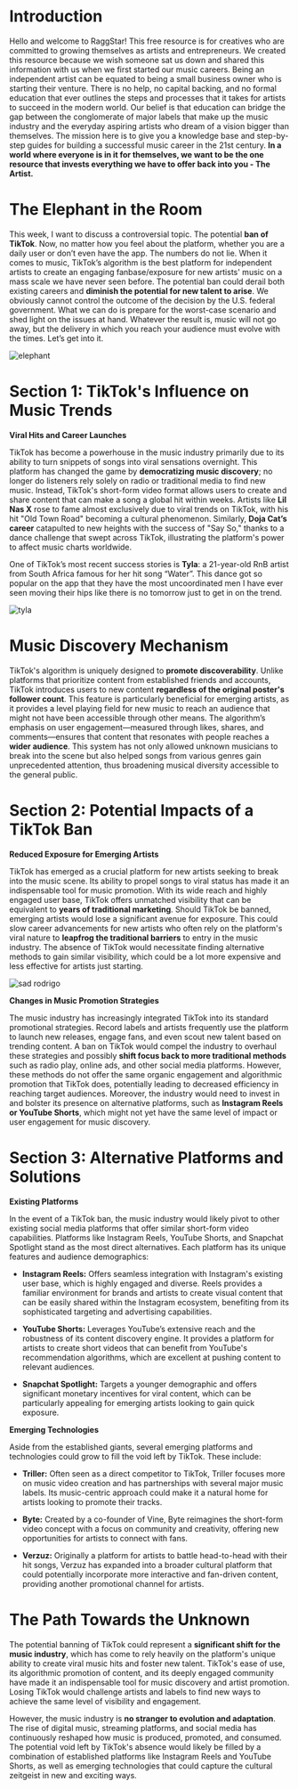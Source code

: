 <script lang='ts'>
  import BlogPageTemplate from '$lib/components/blog/BlogPageTemplate.svelte';
  import type { BlogCardProps } from '$lib/managers/BlogManager';
  import { ASSETS_PATH } from '$lib/managers/BlogManager';
  import { orderedBlogPosts } from '$lib/managers/BlogManager';
  import { page } from '$app/stores';

  const blogPostInfo: BlogCardProps = orderedBlogPosts.find((post) => post.slug === $page.route.id?.split('/')[3]);
  const assetsUrl = `${ASSETS_PATH}/${blogPostInfo.image}`;

  const gif1 = `${assetsUrl}/gif1.gif`;
  const gif2 = `${assetsUrl}/gif2.gif`;
  const gif3 = `${assetsUrl}/gif3.gif`;
</script>

<BlogPageTemplate
  title={blogPostInfo.title}
  subtitle={blogPostInfo.subtitle}
  published_date={blogPostInfo.date_published}
  coverImg={blogPostInfo.image}>

# Introduction
Hello and welcome to RaggStar! This free resource is for creatives who are committed to growing themselves as artists and entrepreneurs. We created this resource because we wish someone sat us down and shared this information with us when we first started our music careers. Being an independent artist can be equated to being a small business owner who is starting their venture. There is no help, no capital backing, and no formal education that ever outlines the steps and processes that it takes for artists to succeed in the modern world. Our belief is that education can bridge the gap between the conglomerate of major labels that make up the music industry and the everyday aspiring artists who dream of a vision bigger than themselves. The mission here is to give you a knowledge base and step-by-step guides for building a successful music career in the 21st century. **In a world where everyone is in it for themselves, we want to be the one resource that invests everything we have to offer back into you - The Artist.**

# The Elephant in the Room
This week, I want to discuss a controversial topic. The potential **ban of TikTok**. Now, no matter how you feel about the platform, whether you are a daily user or don’t even have the app. The numbers do not lie. When it comes to music, TikTok’s algorithm is the best platform for independent artists to create an engaging fanbase/exposure for new artists' music on a mass scale we have never seen before. The potential ban could derail both existing careers and **diminish the potential for new talent to arise**. We obviously cannot control the outcome of the decision by the U.S. federal government. What we can do is prepare for the worst-case scenario and shed light on the issues at hand. Whatever the result is, music will not go away, but the delivery in which you reach your audience must evolve with the times. Let’s get into it.

![elephant]({gif1})

# Section 1: TikTok's Influence on Music Trends

**Viral Hits and Career Launches**

TikTok has become a powerhouse in the music industry primarily due to its ability to turn snippets of songs into viral sensations overnight. This platform has changed the game by **democratizing music discovery**; no longer do listeners rely solely on radio or traditional media to find new music. Instead, TikTok's short-form video format allows users to create and share content that can make a song a global hit within weeks. Artists like **Lil Nas X** rose to fame almost exclusively due to viral trends on TikTok, with his hit "Old Town Road" becoming a cultural phenomenon. Similarly, **Doja Cat’s career** catapulted to new heights with the success of "Say So," thanks to a dance challenge that swept across TikTok, illustrating the platform's power to affect music charts worldwide.

One of TikTok’s most recent success stories is **Tyla**: a 21-year-old RnB artist from South Africa famous for her hit song “Water”. This dance got so popular on the app that they have the most uncoordinated men I have ever seen moving their hips like there is no tomorrow just to get in on the trend.

![tyla]({gif2})

# Music Discovery Mechanism

TikTok's algorithm is uniquely designed to **promote discoverability**. Unlike platforms that prioritize content from established friends and accounts, TikTok introduces users to new content **regardless of the original poster's follower count**. This feature is particularly beneficial for emerging artists, as it provides a level playing field for new music to reach an audience that might not have been accessible through other means. The algorithm’s emphasis on user engagement—measured through likes, shares, and comments—ensures that content that resonates with people reaches a **wider audience**. This system has not only allowed unknown musicians to break into the scene but also helped songs from various genres gain unprecedented attention, thus broadening musical diversity accessible to the general public.

# Section 2: Potential Impacts of a TikTok Ban

**Reduced Exposure for Emerging Artists**

TikTok has emerged as a crucial platform for new artists seeking to break into the music scene. Its ability to propel songs to viral status has made it an indispensable tool for music promotion. With its wide reach and highly engaged user base, TikTok offers unmatched visibility that can be equivalent to **years of traditional marketing**. Should TikTok be banned, emerging artists would lose a significant avenue for exposure. This could slow career advancements for new artists who often rely on the platform's viral nature to **leapfrog the traditional barriers** to entry in the music industry. The absence of TikTok would necessitate finding alternative methods to gain similar visibility, which could be a lot more expensive and less effective for artists just starting.

![sad rodrigo]({gif3})

**Changes in Music Promotion Strategies**

The music industry has increasingly integrated TikTok into its standard promotional strategies. Record labels and artists frequently use the platform to launch new releases, engage fans, and even scout new talent based on trending content. A ban on TikTok would compel the industry to overhaul these strategies and possibly **shift focus back to more traditional methods** such as radio play, online ads, and other social media platforms. However, these methods do not offer the same organic engagement and algorithmic promotion that TikTok does, potentially leading to decreased efficiency in reaching target audiences. Moreover, the industry would need to invest in and bolster its presence on alternative platforms, such as **Instagram Reels or YouTube Shorts**, which might not yet have the same level of impact or user engagement for music discovery.


# Section 3: Alternative Platforms and Solutions

**Existing Platforms**

In the event of a TikTok ban, the music industry would likely pivot to other existing social media platforms that offer similar short-form video capabilities. Platforms like Instagram Reels, YouTube Shorts, and Snapchat Spotlight stand as the most direct alternatives. Each platform has its unique features and audience demographics:

* **Instagram Reels:** Offers seamless integration with Instagram's existing user base, which is highly engaged and diverse. Reels provides a familiar environment for brands and artists to create visual content that can be easily shared within the Instagram ecosystem, benefiting from its sophisticated targeting and advertising capabilities.

* **YouTube Shorts:** Leverages YouTube’s extensive reach and the robustness of its content discovery engine. It provides a platform for artists to create short videos that can benefit from YouTube's recommendation algorithms, which are excellent at pushing content to relevant audiences.

* **Snapchat Spotlight:** Targets a younger demographic and offers significant monetary incentives for viral content, which can be particularly appealing for emerging artists looking to gain quick exposure.

**Emerging Technologies**

Aside from the established giants, several emerging platforms and technologies could grow to fill the void left by TikTok. These include:

* **Triller:** Often seen as a direct competitor to TikTok, Triller focuses more on music video creation and has partnerships with several major music labels. Its music-centric approach could make it a natural home for artists looking to promote their tracks.

* **Byte:** Created by a co-founder of Vine, Byte reimagines the short-form video concept with a focus on community and creativity, offering new opportunities for artists to connect with fans.

* **Verzuz:** Originally a platform for artists to battle head-to-head with their hit songs, Verzuz has expanded into a broader cultural platform that could potentially incorporate more interactive and fan-driven content, providing another promotional channel for artists.

# The Path Towards the Unknown

The potential banning of TikTok could represent a **significant shift for the music industry**, which has come to rely heavily on the platform's unique ability to create viral music hits and foster new talent. TikTok's ease of use, its algorithmic promotion of content, and its deeply engaged community have made it an indispensable tool for music discovery and artist promotion. Losing TikTok would challenge artists and labels to find new ways to achieve the same level of visibility and engagement.

However, the music industry is **no stranger to evolution and adaptation**. The rise of digital music, streaming platforms, and social media has continuously reshaped how music is produced, promoted, and consumed. The potential void left by TikTok's absence would likely be filled by a combination of established platforms like Instagram Reels and YouTube Shorts, as well as emerging technologies that could capture the cultural zeitgeist in new and exciting ways.

</BlogPageTemplate>
